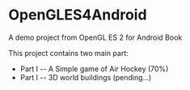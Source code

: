 # OpenGLES4Android
A demo project from OpenGL ES 2 for Android Book

This project contains two main part:
+ Part I -- A Simple game of Air Hockey (70%)
+ Part I -- 3D world buildings (pending...)
